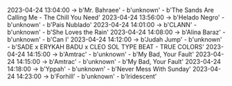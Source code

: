 2023-04-24 13:04:00 -> b'Mr. Bahraee' - b'unknown' - b'The Sands Are Calling Me - The Chill You Need'
2023-04-24 13:56:00 -> b'Helado Negro' - b'unknown' - b'Pais Nublado'
2023-04-24 14:01:00 -> b'CLANN' - b'unknown' - b'She Loves the Rain'
2023-04-24 14:08:00 -> b'Alina Baraz' - b'unknown' - b'Can I'
2023-04-24 14:12:00 -> b'Judah Jump' - b'unknown' - b'SADE x ERYKAH BADU x CLEO SOL TYPE BEAT - TRUE COLORS'
2023-04-24 14:15:00 -> b'Amtrac' - b'unknown' - b'My Bad, Your Fault'
2023-04-24 14:15:00 -> b'Amtrac' - b'unknown' - b'My Bad, Your Fault'
2023-04-24 14:18:00 -> b'Yppah' - b'unknown' - b'Never Mess With Sunday'
2023-04-24 14:23:00 -> b'Forhill' - b'unknown' - b'Iridescent'
